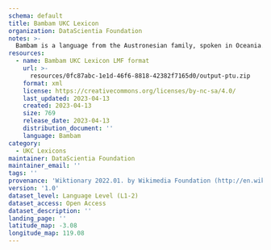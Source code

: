 ```yaml
---
schema: default
title: Bambam UKC Lexicon
organization: DataScientia Foundation
notes: >-
  Bambam is a language from the Austronesian family, spoken in Oceania. The UKC Lexicon of Bambam is represented as a lexico-semantic network. It consists of words, word senses, synsets, as well as sense-level and synset-level relationships.
resources:
  - name: Bambam UKC Lexicon LMF format
    url: >-
      resources/0fc87abc-1e1d-46f6-8818-42382f7165d0/output-ptu.zip
    format: xml
    license: https://creativecommons.org/licenses/by-nc-sa/4.0/
    last_updated: 2023-04-13
    created: 2023-04-13
    size: 769
    release_date: 2023-04-13
    distribution_document: ''
    language: Bambam
category:
  - UKC Lexicons
maintainer: DataScientia Foundation
maintainer_email: ''
tags: ''
provenance: 'Wiktionary 2022.01. by Wikimedia Foundation (http://en.wiktionary.org); Princeton WordNet 2.1 by Princeton University (https://wordnet.princeton.edu)'
version: '1.0'
dataset_level: Language Level (L1-2)
dataset_access: Open Access
dataset_description: ''
landing_page: ''
latitude_map: -3.08
longitude_map: 119.08
---
```

